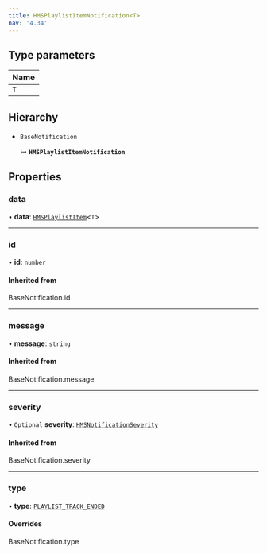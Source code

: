```yaml
---
title: HMSPlaylistItemNotification<T>
nav: '4.34'
---
```


## Type parameters

| Name |
| :--- |
| `T`  |

## Hierarchy

- `BaseNotification`

  ↳ **`HMSPlaylistItemNotification`**

## Properties

### data

• **data**: [`HMSPlaylistItem`](/api-reference/javascript/v2/interfaces/HMSPlaylistItem)<`T`\>

---

### id

• **id**: `number`

#### Inherited from

BaseNotification.id

---

### message

• **message**: `string`

#### Inherited from

BaseNotification.message

---

### severity

• `Optional` **severity**: [`HMSNotificationSeverity`](/api-reference/javascript/v2/enums/HMSNotificationSeverity)

#### Inherited from

BaseNotification.severity

---

### type

• **type**: [`PLAYLIST_TRACK_ENDED`](/api-reference/javascript/v2/enums/HMSNotificationTypes#playlist_track_ended)

#### Overrides

BaseNotification.type
